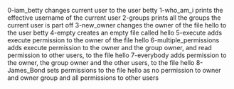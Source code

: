 0-iam_betty changes current user to the user betty
1-who_am_i prints the effective username of the current user
2-groups prints all the groups the current user is part off
3-new_owner changes the owner of the file hello to the user betty
4-empty creates an empty file called hello
5-execute adds execute permission to the owner of the file hello
6-multiple_permissions adds execute permission to the owner and the group owner, and read permission to other users, to the file hello
7-everybody adds permission to the owner, the group owner and the other users, to the file hello
8-James_Bond sets permissions to the file hello as no permission to owner and owner group and all permissions to other users